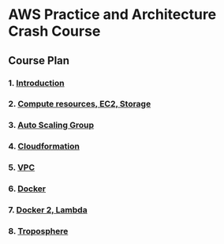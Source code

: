 # AWS Practice and Architecture Crash Course

## Course Plan

### 1. [Introduction](/Lecture_1/Readme.md)

### 2. [Compute resources, EC2, Storage](/Lecture_2/Readme.md)

### 3. [Auto Scaling Group](/Lecture_3/Readme.md)

### 4. [Cloudformation](/Lecture_4/Readme.md)

### 5. [VPC](/Lecture_5/Readme.md)

### 6. [Docker](/Lecture_6/Readme.md)

### 7. [Docker 2, Lambda](/Lecture_7/Readme.md)

### 8. [Troposphere](/Lecture_8/Readme.md)


